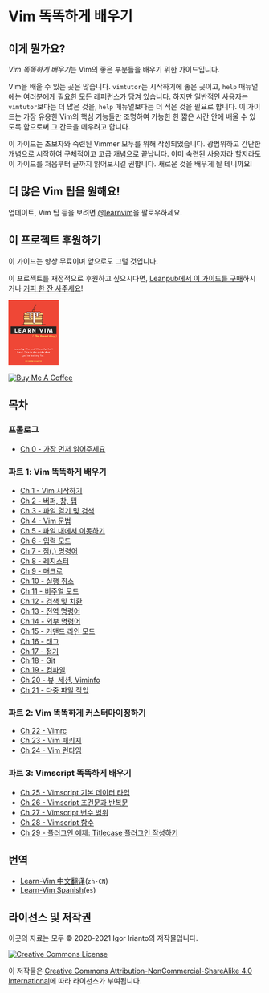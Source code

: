 # Vim 똑똑하게 배우기

## 이게 뭔가요?

*Vim 똑똑하게 배우기*는 Vim의 좋은 부분들을 배우기 위한 가이드입니다.

Vim을 배울 수 있는 곳은 많습니다. `vimtutor`는 시작하기에 좋은 곳이고, `help` 매뉴얼에는 여러분에게 필요한 모든 레퍼런스가 담겨 있습니다. 하지만 일반적인 사용자는 `vimtutor`보다는 더 많은 것을, `help` 매뉴얼보다는 더 적은 것을 필요로 합니다. 이 가이드는 가장 유용한 Vim의 핵심 기능들만 조명하여 가능한 한 짧은 시간 안에 배울 수 있도록 함으로써 그 간극을 메우려고 합니다.

이 가이드는 초보자와 숙련된 Vimmer 모두를 위해 작성되었습니다. 광범위하고 간단한 개념으로 시작하여 구체적이고 고급 개념으로 끝납니다. 이미 숙련된 사용자라 할지라도 이 가이드를 처음부터 끝까지 읽어보시길 권합니다. 새로운 것을 배우게 될 테니까요!

## 더 많은 Vim 팁을 원해요!

업데이트, Vim 팁 등을 보려면 [@learnvim](https://twitter.com/learnvim)을 팔로우하세요.

## 이 프로젝트 후원하기

이 가이드는 항상 무료이며 앞으로도 그럴 것입니다.

이 프로젝트를 재정적으로 후원하고 싶으시다면, [Leanpub에서 이 가이드를 구매](https://leanpub.com/learnvim)하시거나 [커피 한 잔 사주세요](https://www.buymeacoffee.com/iggredible)!

<a href="https://leanpub.com/learnvim"><img src="images/learn-vim-cover.png" width="100"></a>

<a href="https://www.buymeacoffee.com/iggredible" target="_blank"><img src="https://cdn.buymeacoffee.com/buttons/v2/default-green.png" alt="Buy Me A Coffee" style="height: 60px !important;width: 217px !important;" ></a>


## 목차

### 프롤로그

- [Ch 0 - 가장 먼저 읽어주세요](./ch00_read_this_first.md)

### 파트 1: Vim 똑똑하게 배우기

- [Ch 1 - Vim 시작하기](./ch01_starting_vim.md)
- [Ch 2 - 버퍼, 창, 탭](./ch02_buffers_windows_tabs.md)
- [Ch 3 - 파일 열기 및 검색](./ch03_searching_files.md)
- [Ch 4 - Vim 문법](./ch04_vim_grammar.md)
- [Ch 5 - 파일 내에서 이동하기](./ch05_moving_in_file.md)
- [Ch 6 - 입력 모드](./ch06_insert_mode.md)
- [Ch 7 - 점(.) 명령어](./ch07_the_dot_command.md)
- [Ch 8 - 레지스터](./ch08_registers.md)
- [Ch 9 - 매크로](./ch09_macros.md)
- [Ch 10 - 실행 취소](./ch10_undo.md)
- [Ch 11 - 비주얼 모드](./ch11_visual_mode.md)
- [Ch 12 - 검색 및 치환](./ch12_search_and_substitute.md)
- [Ch 13 - 전역 명령어](./ch13_the_global_command.md)
- [Ch 14 - 외부 명령어](./ch14_external_commands.md)
- [Ch 15 - 커맨드 라인 모드](./ch15_command-line_mode.md)
- [Ch 16 - 태그](./ch16_tags.md)
- [Ch 17 - 접기](./ch17_fold.md)
- [Ch 18 - Git](./ch18_git.md)
- [Ch 19 - 컴파일](./ch19_compile.md)
- [Ch 20 - 뷰, 세션, Viminfo](./ch20_views_sessions_viminfo.md)
- [Ch 21 - 다중 파일 작업](./ch21_multiple_file_operations.md)

### 파트 2: Vim 똑똑하게 커스터마이징하기

- [Ch 22 - Vimrc](./ch22_vimrc.md)
- [Ch 23 - Vim 패키지](./ch23_vim_packages.md)
- [Ch 24 - Vim 런타임](./ch24_vim_runtime.md)

### 파트 3: Vimscript 똑똑하게 배우기

- [Ch 25 - Vimscript 기본 데이터 타입](./ch25_vimscript_basic_data_types.md)
- [Ch 26 - Vimscript 조건문과 반복문](./ch26_vimscript_conditionals_and_loops.md)
- [Ch 27 - Vimscript 변수 범위](./ch27_vimscript_variable_scopes.md)
- [Ch 28 - Vimscript 함수](./ch28_vimscript_functions.md)
- [Ch 29 - 플러그인 예제: Titlecase 플러그인 작성하기](./ch29_plugin_example_writing-a-titlecase-plugin.md)

## 번역
- [Learn-Vim 中文翻译](https://wsdjeg.net/wiki/learn-vim/)(`zh-CN`)
- [Learn-Vim Spanish](https://github.com/victorhck/learn-Vim-es)(`es`)

## 라이선스 및 저작권
이곳의 자료는 모두 © 2020-2021 Igor Irianto의 저작물입니다.

<a rel="license" href="http://creativecommons.org/licenses/by-nc-sa/4.0/"><img alt="Creative Commons License" style="border-width:0" src="https://licensebuttons.net/l/by-nc-sa/4.0/88x31.png" /></a><br />

이 저작물은 <a rel="license" href="http://creativecommons.org/licenses/by-nc-sa/4.0/">Creative Commons Attribution-NonCommercial-ShareAlike 4.0 International</a>에 따라 라이선스가 부여됩니다.